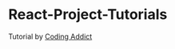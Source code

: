 # React-Project-Tutorials

Tutorial by [Coding Addict](https://www.youtube.com/watch?v=HfJjzmSaLuQ&list=PLnHJACx3NwAdc_hNgACZmnki9tt24N140&index=28) 
